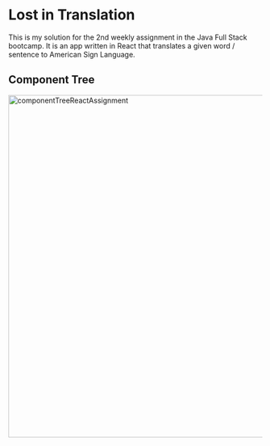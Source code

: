 # Lost in Translation

This is my solution for the 2nd weekly assignment in the Java Full Stack bootcamp. It is an app written in React that translates a given word / sentence to American Sign Language.


## Component Tree
<img width="678" alt="componentTreeReactAssignment" src="https://user-images.githubusercontent.com/89412182/215167713-1b23fccb-e666-405d-8cfd-f8aae930ea53.png">
